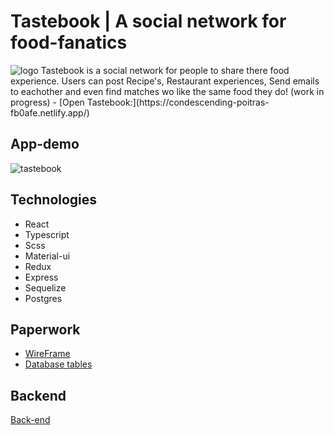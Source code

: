 # Tastebook | A social network for food-fanatics
<img src="https://ibb.co/HBv2ySK" alt="logo">
Tastebook is a social network for people to share there food experience. Users can post Recipe's, Restaurant experiences, Send emails to eachother and even find matches wo like the same food they do! (work in progress)
- [Open Tastebook:](https://condescending-poitras-fb0afe.netlify.app/)

## App-demo
<img src="https://media.giphy.com/media/ll0IUmuVtw0xoG5vse/giphy.gif" alt="tastebook"/>

## Technologies
- React
- Typescript
- Scss
- Material-ui
- Redux
- Express
- Sequelize
- Postgres

## Paperwork
- [WireFrame](https://wireframepro.mockflow.com/view/M9671aeffc066dae62ae29a466f65add21596808374083#/page/49d80232ca6f4f5ab6f1c32ff52fa58e)
- [Database tables](https://dbdiagram.io/d/5f32cc06e1246d54aa2cf7b3)

## Backend
[Back-end](https://github.com/Myrinw/tastebook-backend)
